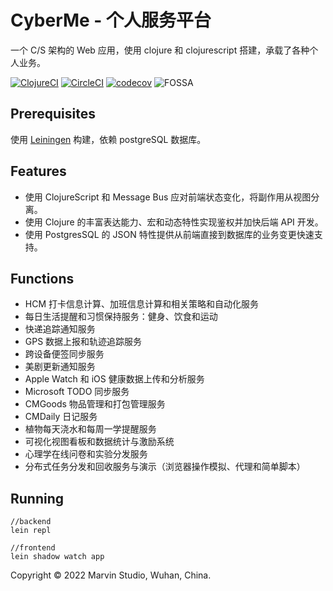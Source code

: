 # CyberMe - 个人服务平台

一个 C/S 架构的 Web 应用，使用 clojure 和 clojurescript 搭建，承载了各种个人业务。

[![ClojureCI](https://github.com/corkine/cyberMe/actions/workflows/clojure.yml/badge.svg)](https://github.com/corkine/cyberMe/actions/workflows/clojure.yml) [![CircleCI](https://circleci.com/gh/corkine/cyberMe/tree/cyber-me.svg?style=svg&circle-token=793142488339016f1a9498b5b432c020629a96d7)](https://circleci.com/gh/corkine/cyberMe/tree/cyber-me) [![codecov](https://codecov.io/gh/corkine/cyberMe/branch/cyber-me/graph/badge.svg?token=W3119RL5SM)](https://codecov.io/gh/corkine/cyberMe) ![FOSSA](https://app.fossa.com/api/projects/git%2Bgithub.com%2Fcorkine%2FcyberMe.svg?type=small)

## Prerequisites

使用 [Leiningen][1] 构建，依赖 postgreSQL 数据库。

[1]: https://github.com/technomancy/leiningen

## Features

- 使用 ClojureScript 和 Message Bus 应对前端状态变化，将副作用从视图分离。
- 使用 Clojure 的丰富表达能力、宏和动态特性实现鉴权并加快后端 API 开发。
- 使用 PostgresSQL 的 JSON 特性提供从前端直接到数据库的业务变更快速支持。

## Functions

- HCM 打卡信息计算、加班信息计算和相关策略和自动化服务
- 每日生活提醒和习惯保持服务：健身、饮食和运动
- 快递追踪通知服务
- GPS 数据上报和轨迹追踪服务
- 跨设备便签同步服务
- 美剧更新通知服务
- Apple Watch 和 iOS 健康数据上传和分析服务
- Microsoft TODO 同步服务
- CMGoods 物品管理和打包管理服务
- CMDaily 日记服务
- 植物每天浇水和每周一学提醒服务
- 可视化视图看板和数据统计与激励系统
- 心理学在线问卷和实验分发服务
- 分布式任务分发和回收服务与演示（浏览器操作模拟、代理和简单脚本）

## Running
    
```shell
//backend
lein repl

//frontend
lein shadow watch app
```

Copyright © 2022 Marvin Studio, Wuhan, China.